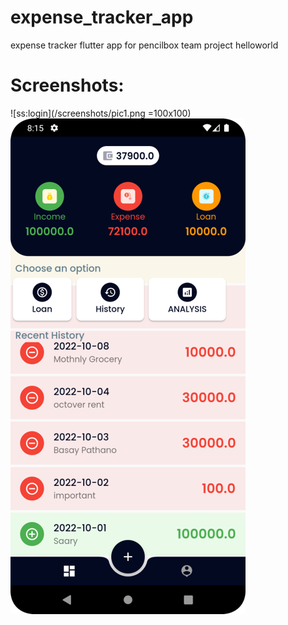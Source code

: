 # expense_tracker_app
expense tracker flutter app for pencilbox team project helloworld

# Screenshots:

![ss:login](/screenshots/pic1.png =100x100)
![ss:dashboard](/screenshots/pic2.png)
